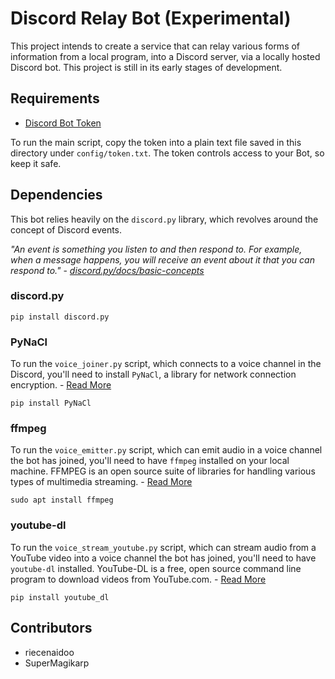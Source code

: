 # Discord Relay Bot (Experimental)

This project intends to create a service that can relay various
forms of information from a local program, into a Discord server, via a locally hosted Discord bot.
This project is still in its early stages of development.

## Requirements

- [Discord Bot Token](https://discord.com/developers/applications)

To run the main script, copy the token into a plain text file saved in this
directory under `config/token.txt`. The token controls access
to your Bot, so keep it safe.

## Dependencies

This bot relies heavily on the `discord.py` library, which revolves around the concept of Discord events.

_"An event is something you listen to and then respond to.
For example, when a message happens,
you will receive an event about it that you can respond to."_ -
_[discord.py/docs/basic-concepts](https://discordpy.readthedocs.io/en/latest/intro.html#basic-concepts)_

### discord.py

    pip install discord.py

### PyNaCl

To run the `voice_joiner.py` script, which connects to a voice channel in the Discord,
you'll need to install `PyNaCl`, a library for network connection
encryption. - [Read More](https://pypi.org/project/PyNaCl/)

    pip install PyNaCl

### ffmpeg

To run the `voice_emitter.py` script, which can emit audio in a voice channel
the bot has joined, you'll need to have `ffmpeg` installed on your local machine.
FFMPEG is an open source suite of libraries for handling various types
of multimedia streaming. - [Read More](https://ffmpeg.org/)

    sudo apt install ffmpeg

### youtube-dl

To run the `voice_stream_youtube.py` script, which can stream audio from
a YouTube video into a voice channel the bot has joined, you'll need to have
`youtube-dl` installed. YouTube-DL is a free, open source command line program
to download videos from YouTube.com. - [Read More](https://github.com/ytdl-org/youtube-dl)

    pip install youtube_dl

## Contributors

- riecenaidoo
- SuperMagikarp